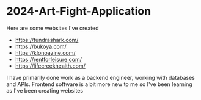 # 2024-Art-Fight-Application

Here are some websites I've created

- https://tundrashark.com/
- https://bukoya.com/
- https://klonoazine.com/
- https://rentforleisure.com/
- https://lifecreekhealth.com/

I have primarily done work as a backend engineer, working with databases and APIs. Frontend software is a bit more new to me so I've been learning as I've been creating websites
